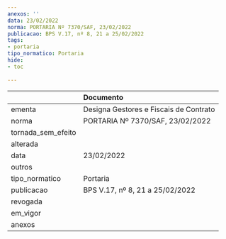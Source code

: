 ```yaml
---
anexos: ''
data: 23/02/2022
norma: PORTARIA Nº 7370/SAF, 23/02/2022
publicacao: BPS V.17, nº 8, 21 a 25/02/2022
tags:
- portaria
tipo_normatico: Portaria
hide: 
- toc 
 
---
```


|                    | Documento                              |
|:-------------------|:---------------------------------------|
| ementa             | Designa Gestores e Fiscais de Contrato |
| norma              | PORTARIA Nº 7370/SAF, 23/02/2022       |
| tornada_sem_efeito |                                        |
| alterada           |                                        |
| data               | 23/02/2022                             |
| outros             |                                        |
| tipo_normatico     | Portaria                               |
| publicacao         | BPS V.17, nº 8, 21 a 25/02/2022        |
| revogada           |                                        |
| em_vigor           |                                        |
| anexos             |                                        |